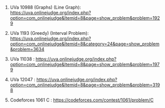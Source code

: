 1) UVa 10988 (Graphs) (Line Graph): https://uva.onlinejudge.org/index.php?option=com_onlinejudge&Itemid=8&page=show_problem&problem=1929

2) UVa 1193 (Greedy) (Interval Problem): https://uva.onlinejudge.org/index.php?option=com_onlinejudge&Itemid=8&category=24&page=show_problem&problem=3634 

3) UVa 11038 : https://uva.onlinejudge.org/index.php?option=com_onlinejudge&Itemid=8&page=show_problem&problem=1979

4) UVa 12047 : https://uva.onlinejudge.org/index.php?option=com_onlinejudge&Itemid=8&page=show_problem&problem=3198

5) Codeforces 1061 C : https://codeforces.com/contest/1061/problem/C